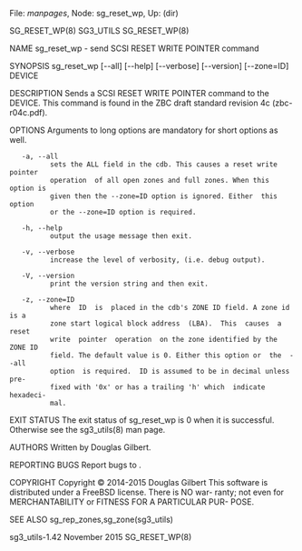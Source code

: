 File: *manpages*,  Node: sg_reset_wp,  Up: (dir)

SG_RESET_WP(8)                     SG3_UTILS                    SG_RESET_WP(8)



NAME
       sg_reset_wp - send SCSI RESET WRITE POINTER command

SYNOPSIS
       sg_reset_wp [--all] [--help] [--verbose] [--version] [--zone=ID] DEVICE

DESCRIPTION
       Sends a SCSI RESET WRITE POINTER command to the DEVICE. This command is
       found in the ZBC draft standard revision 4c (zbc-r04c.pdf).

OPTIONS
       Arguments to long options are mandatory for short options as well.

       -a, --all
              sets the ALL field in the cdb. This causes a reset write pointer
              operation  of all open zones and full zones. When this option is
              given then the --zone=ID option is ignored. Either  this  option
              or the --zone=ID option is required.

       -h, --help
              output the usage message then exit.

       -v, --verbose
              increase the level of verbosity, (i.e. debug output).

       -V, --version
              print the version string and then exit.

       -z, --zone=ID
              where  ID  is  placed in the cdb's ZONE ID field. A zone id is a
              zone start logical block address  (LBA).  This  causes  a  reset
              write  pointer  operation  on the zone identified by the ZONE ID
              field. The default value is 0. Either this option or  the  --all
              option  is required.  ID is assumed to be in decimal unless pre-
              fixed with '0x' or has a trailing 'h' which  indicate  hexadeci-
              mal.

EXIT STATUS
       The  exit  status  of sg_reset_wp is 0 when it is successful. Otherwise
       see the sg3_utils(8) man page.

AUTHORS
       Written by Douglas Gilbert.

REPORTING BUGS
       Report bugs to <dgilbert at interlog dot com>.

COPYRIGHT
       Copyright © 2014-2015 Douglas Gilbert
       This software is distributed under a FreeBSD license. There is NO  war-
       ranty;  not  even  for MERCHANTABILITY or FITNESS FOR A PARTICULAR PUR-
       POSE.

SEE ALSO
       sg_rep_zones,sg_zone(sg3_utils)



sg3_utils-1.42                   November 2015                  SG_RESET_WP(8)
